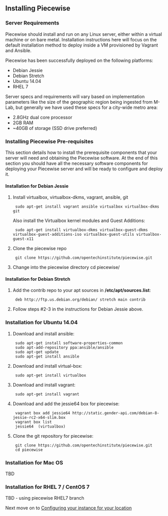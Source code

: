 ## Installing Piecewise

### Server Requirements

Piecewise should install and run on any Linux server, either within a virtual machine or on bare metal. Installation instructions here will focus on the default installation method to deploy inside a VM provisioned by Vagrant and Ansible.

Piecewise has been successfully deployed on the following platforms:

* Debian Jessie
* Debian Stretch
* Ubuntu 14.04
* RHEL 7

Server specs and requirements will vary based on implementation parameters like the size of the geographic region being ingested from M-Lab, but generally we have used these specs for a city-wide metro area:

* 2.8GHz dual core processor
* 2GB RAM
* ~40GB of storage (SSD drive preferred)

### Installing Piecewise Pre-requisites

This section details how to install the prerequisite components that your server will need and obtaining the Piecewise software. At the end of this section you should have all the necessary software components for deploying your Piecewise server and will be ready to configure and deploy it.

#### Installation for Debian Jessie

1. Install virtualbox, virtualbox-dkms, vagrant, ansible, git

        sudo apt-get install vagrant ansible virtualbox virtualbox-dkms git

   Also install the Virtualbox kernel modules and Guest Additions:

        sudo apt-get install virtualbox-dkms virtualbox-guest-dkms virtualbox-guest-additions-iso virtualbox-guest-utils virtualbox-guest-x11

2. Clone the piecewise repo

        git clone https://github.com/opentechinstitute/piecewise.git

3. Change into the piecewise directory
        cd piecewise/

#### Installation for Debian Stretch

1. Add the contrib repo to your apt sources in **/etc/apt/sources.list**:

        deb http://ftp.us.debian.org/debian/ stretch main contrib

2. Follow steps #2-3 in the instructions for Debian Jessie above.


### Installation for Ubuntu 14.04

1. Download and install ansible:

        sudo apt-get install software-properties-common
        sudo apt-add-repository ppa:ansible/ansible
        sudo apt-get update
        sudo apt-get install ansible

2. Download and install virtual-box:

        sudo apt-get install virtualbox

3. Download and install vagrant:

        sudo apt-get install vagrant

4. Download and add the jessie64 box for piecewise:

        vagrant box add jessie64 http://static.gender-api.com/debian-8-jessie-rc2-x64-slim.box
        vagrant box list
        jessie64  (virtualbox)

5. Clone the git repository for piecewise:

        git clone https://github.com/opentechinstitute/piecewise.git
        cd piecewise

### Installation for Mac OS

TBD

### Installation for RHEL 7 / CentOS 7

TBD - using piecewise RHEL7 branch


Next move on to [Configuring your instance for your location](CONFIG.md)